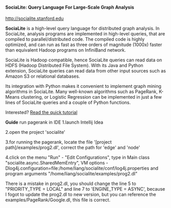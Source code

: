 #### SociaLite: Query Language For Large-Scale Graph Analysis

http://socialite.stanford.edu

**SociaLite** is a high-level query language for distributed graph analysis.
In SociaLite, analysis programs are implemented in high-level queries, that are compiled to parallel/distributed code.  The compiled code is highly optimized, and can run as fast as three orders of magnitude (1000x) faster than equivalent Hadoop programs on InfiniBand network.

SociaLite is Hadoop compatible, hence SociaLite queries can read data on HDFS (Hadoop Distributed File System).  With its Java and Python extension, SociaLite queries can read data from other input sources such as Amazon S3 or relational databases. 

Its integration with Python makes it convenient to implement graph mining algorithms in SociaLite. Many well-known algorithms such as PageRank, K-Means clustering, or Logistic Regression can be implemented in just a few lines of SociaLite queries and a couple of Python functions.

Interested? [Read the quick tutorial](http://socialite-lang.github.io/pages/quick_start)

**Guide**
run pagerank in IDE
1.launch Intellij Idea

2.open the project 'socialite'

3.for running the pagerank, locate the file '[project path]/examples/prog2.dl', correct the path for 'edge' and 'node'

4.click on the menu "Run" - "Edit Configurations", type in Main class "socialite.async.SharedMemEntry", VM options -Dlog4j.configuration=file:/home/liang/socialite/conf/log4j.properties and program arguments "/home/liang/socialite/examples/prog2.dl"

There is a mistake in prog2.dl, you should change the line 5 to "PRIORITY_TYPE = LOCAL" and line 7 to 'ENGINE_TYPE = ASYNC', because I fogot to update the prog2.dl to new version, but you can reference the examples/PageRank/Google.dl, this file is correct.
